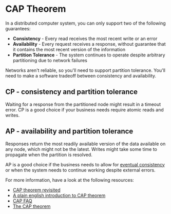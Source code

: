 # CAP Theorem

In a distributed computer system, you can only support two of the following guarantees:

- **Consistency** - Every read receives the most recent write or an error
- **Availability** - Every request receives a response, without guarantee that it contains the most recent version of the information
- **Partition Tolerance** - The system continues to operate despite arbitrary partitioning due to network failures

Networks aren't reliable, so you'll need to support partition tolerance. You'll need to make a software tradeoff between consistency and availability.

## CP - consistency and partition tolerance

Waiting for a response from the partitioned node might result in a timeout error. CP is a good choice if your business needs require atomic reads and writes.

## AP - availability and partition tolerance

Responses return the most readily available version of the data available on any node, which might not be the latest. Writes might take some time to propagate when the partition is resolved.

AP is a good choice if the business needs to allow for [eventual consistency](https://github.com/donnemartin/system-design-primer#eventual-consistency) or when the system needs to continue working despite external errors.

For more information, have a look at the following resources:

- [CAP theorem revisited](http://robertgreiner.com/2014/08/cap-theorem-revisited/)
- [A plain english introduction to CAP theorem](http://ksat.me/a-plain-english-introduction-to-cap-theorem)
- [CAP FAQ](https://github.com/henryr/cap-faq)
- [The CAP theorem](https://www.youtube.com/watch?v=k-Yaq8AHlFA)

